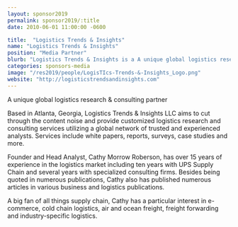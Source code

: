 ```yaml
---
layout: sponsor2019
permalink: sponsor2019/:title
date: 2010-06-01 11:00:00 -0600

title:  "Logistics Trends & Insights"
name: "Logistics Trends & Insights"
position: "Media Partner"
blurb: "Logistics Trends & Insights is a A unique global logistics research & consulting partner from Atlanta, GA."
categories: sponsors-media
image: "/res2019/people/LogisTIcs-Trends-&-Insights_Logo.png"
website: "http://logisticstrendsandinsights.com"
---
```


A unique global logistics research & consulting partner

Based in Atlanta, Georgia, Logistics Trends & Insights LLC aims to cut through the content noise and provide customized logistics research and consulting services utilizing a global network of trusted and experienced analysts. Services include white papers, reports, surveys, case studies and more.

Founder and Head Analyst, Cathy Morrow Roberson, has over 15 years of experience in the logistics market including ten years with UPS Supply Chain and several years with specialized consulting firms. Besides being quoted in numerous publications, Cathy also has published numerous articles in various business and logistics publications.

A big fan of all things supply chain, Cathy has a particular interest in e-commerce, cold chain logistics, air and ocean freight, freight forwarding and industry-specific logistics.
